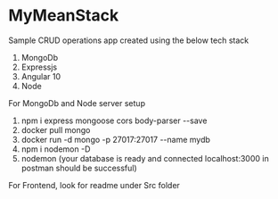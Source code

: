 # MyMeanStack
 
Sample CRUD operations app created using the below tech stack
1. MongoDb
2. Expressjs
3. Angular 10
4. Node

For MongoDb and Node server setup
1. npm i express mongoose cors body-parser --save
2. docker pull mongo
3. docker run -d mongo -p 27017:27017 --name mydb
4. npm i nodemon -D
5. nodemon (your database is ready and connected localhost:3000 in postman should be successful)

For Frontend, look for readme under Src folder

